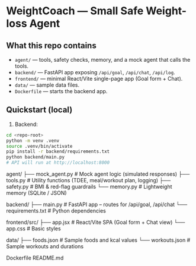 # WeightCoach — Small Safe Weight-loss Agent

## What this repo contains
- `agent/` — tools, safety checks, memory, and a mock agent that calls the tools.
- `backend/` — FastAPI app exposing `/api/goal`, `/api/chat`, `/api/log`.
- `frontend/` — minimal React/Vite single-page app (Goal form + Chat).
- `data/` — sample data files.
- `Dockerfile` — starts the backend app.

## Quickstart (local)
1. Backend:
```bash
cd <repo-root>
python -m venv .venv
source .venv/bin/activate
pip install -r backend/requirements.txt
python backend/main.py
# API will run at http://localhost:8000


```
agent/
 ├── mock_agent.py     # Mock agent logic (simulated responses)
 ├── tools.py          # Utility functions (TDEE, meal/workout plan, logging)
 ├── safety.py         # BMI & red-flag guardrails
 └── memory.py         # Lightweight memory (SQLite / JSON)

backend/
 ├── main.py           # FastAPI app – routes for /api/goal, /api/chat
 └── requirements.txt  # Python dependencies

frontend/src/
 ├── app.jsx           # React/Vite SPA (Goal form + Chat view)
 └── app.css           # Basic styles

data/
 ├── foods.json        # Sample foods and kcal values
 └── workouts.json     # Sample workouts and durations

Dockerfile
README.md
```
